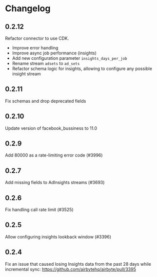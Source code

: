 # Changelog

## 0.2.12
Refactor connector to use CDK.
- Improve error handling
- Improve async job performance (insights)
- Add new configuration parameter `insights_days_per_job`
- Rename stream `adsets` to `ad_sets`
- Refactor schema logic for insights, allowing to configure any possible insight stream

## 0.2.11
Fix schemas and drop deprecated fields

## 0.2.10
Update version of facebook_bussiness to 11.0

## 0.2.9
Add 80000 as a rate-limiting error code (#3996) 

## 0.2.7
Add missing fields to AdInsights streams (#3693) 

## 0.2.6
Fix handling call rate limit (#3525) 

## 0.2.5
Allow configuring insights lookback window (#3396)

## 0.2.4
Fix an issue that caused losing Insights data from the past 28 days while incremental sync: https://github.com/airbytehq/airbyte/pull/3395
